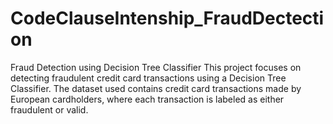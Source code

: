 # CodeClauseIntenship_FraudDectection
Fraud Detection using Decision Tree Classifier This project focuses on detecting fraudulent credit card transactions using a Decision Tree Classifier. The dataset used contains credit card transactions made by European cardholders, where each transaction is labeled as either fraudulent or valid.
